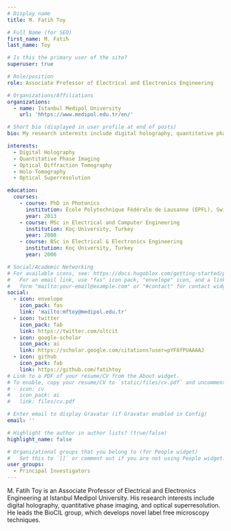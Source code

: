 ```yaml
---
# Display name
title: M. Fatih Toy

# Full Name (for SEO)
first_name: M. Fatih
last_name: Toy

# Is this the primary user of the site?
superuser: true

# Role/position
role: Associate Professor of Electrical and Electronics Engineering

# Organizations/Affiliations
organizations:
  - name: Istanbul Medipol University
    url: 'hhtps://www.medipol.edu.tr/en/'

# Short bio (displayed in user profile at end of posts)
bio: My research interests include digital holography, quantitative phase imaging, optical diffraction tomography and optical superresolution.

interests:
  - Digital Holography
  - Quantitative Phase Imaging
  - Optical Diffraction Tomography
  - Holo-Tomography
  - Optical Superresolution

education:
  courses:
    - course: PhD in Photonics
      institution: École Polytechnique Fédérale de Lausanne (EPFL), Switzerland
      year: 2013
    - course: MSc in Electrical and Computer Engineering
      institution: Koç University, Turkey
      year: 2008
    - course: BSc in Electrical & Electronics Engineering
      institution: Koç University, Turkey 
      year: 2006

# Social/Academic Networking
# For available icons, see: https://docs.hugoblox.com/getting-started/page-builder/#icons
#   For an email link, use "fas" icon pack, "envelope" icon, and a link in the
#   form "mailto:your-email@example.com" or "#contact" for contact widget.
social:
  - icon: envelope
    icon_pack: fas
    link: 'mailto:mftoy@medipol.edu.tr'
  - icon: twitter
    icon_pack: fab
    link: https://twitter.com/oltcit
  - icon: google-scholar
    icon_pack: ai
    link: https://scholar.google.com/citations?user=pYF8fPUAAAAJ
  - icon: github
    icon_pack: fab
    link: https://github.com/fatihtoy
# Link to a PDF of your resume/CV from the About widget.
# To enable, copy your resume/CV to `static/files/cv.pdf` and uncomment the lines below.
# - icon: cv
#   icon_pack: ai
#   link: files/cv.pdf

# Enter email to display Gravatar (if Gravatar enabled in Config)
email: ''

# Highlight the author in author lists? (true/false)
highlight_name: false

# Organizational groups that you belong to (for People widget)
#   Set this to `[]` or comment out if you are not using People widget.
user_groups:
  - Principal Investigators
---
```


M. Fatih Toy is an Associate Professor of Electrical and Electronics Engineering at Istanbul Medipol University. His research interests include digital holography, quantitative phase imaging, and optical superresolution. He leads the BioCIL group, which develops novel label free microscopy techniques.


